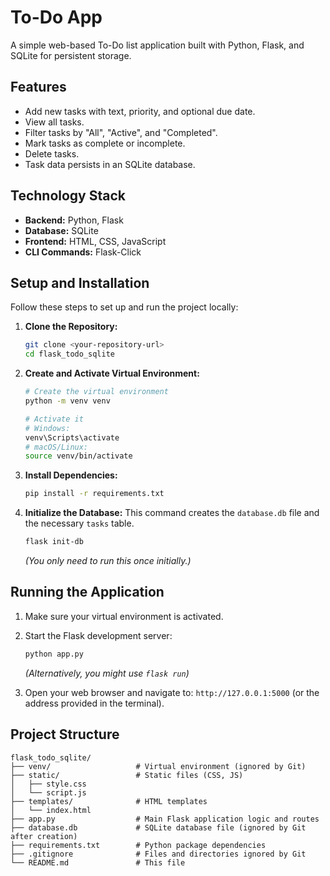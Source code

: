 #  To-Do App

A simple web-based To-Do list application built with Python, Flask, and SQLite for persistent storage.

## Features

*   Add new tasks with text, priority, and optional due date.
*   View all tasks.
*   Filter tasks by "All", "Active", and "Completed".
*   Mark tasks as complete or incomplete.
*   Delete tasks.
*   Task data persists in an SQLite database.

## Technology Stack

*   **Backend:** Python, Flask
*   **Database:** SQLite
*   **Frontend:** HTML, CSS, JavaScript
*   **CLI Commands:** Flask-Click

## Setup and Installation

Follow these steps to set up and run the project locally:

1.  **Clone the Repository:**
    ```bash
    git clone <your-repository-url>
    cd flask_todo_sqlite
    ```

2.  **Create and Activate Virtual Environment:**
    ```bash
    # Create the virtual environment
    python -m venv venv

    # Activate it
    # Windows:
    venv\Scripts\activate
    # macOS/Linux:
    source venv/bin/activate
    ```

3.  **Install Dependencies:**
    ```bash
    pip install -r requirements.txt
    ```

4.  **Initialize the Database:**
    This command creates the `database.db` file and the necessary `tasks` table.
    ```bash
    flask init-db
    ```
    *(You only need to run this once initially.)*

## Running the Application

1.  Make sure your virtual environment is activated.
2.  Start the Flask development server:
    ```bash
    python app.py
    ```
    *(Alternatively, you might use `flask run`)*

3.  Open your web browser and navigate to: `http://127.0.0.1:5000` (or the address provided in the terminal).

## Project Structure

```
flask_todo_sqlite/
├── venv/                   # Virtual environment (ignored by Git)
├── static/                 # Static files (CSS, JS)
│   ├── style.css
│   └── script.js
├── templates/              # HTML templates
│   └── index.html
├── app.py                  # Main Flask application logic and routes
├── database.db             # SQLite database file (ignored by Git after creation)
├── requirements.txt        # Python package dependencies
├── .gitignore              # Files and directories ignored by Git
└── README.md               # This file
```
